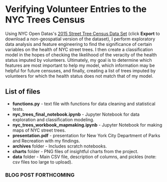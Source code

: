 # Verifying Volunteer Entries to the NYC Trees Census

Using NYC Open Datas's [2015 Street Tree Census Data Set](https://data.cityofnewyork.us/Environment/2015-Street-Tree-Census-Tree-Data/pi5s-9p35) (click **Export** to download a non-geospatial version of the dataset), I perform exploratory data analysis and feature engineering to find the significance of certain variables on the health of NYC street trees. I then create a classification model in the hopes of checking the likelihood of the veracity of the health status imputed by volunteers. Ultimately, my goal is to determine which features are most important to help my model, which information may be helpful for future censuses, and finally, creating a list of trees imputed by volunteers for which the health status does not match that of my model.

## List of files
* **functions.py** - text file with functions for data cleaning and statistical tests.
* **nyc_trees_final_notebook.ipynb** - Jupyter Notebook for data exploration and classification modeling.
* **nyc_trees_workbook_mapmaking.ipynb** - Jupyter Notebook for making maps of NYC street trees.
* **presentation.pdf** - presentation for New York City Department of Parks and Recreation with my findings.
* **archives** folder - Includes scratch notebooks.
* **charts** folder - PNG files of insightful charts from the project.
* **data** folder - Main CSV file, description of columns, and pickles (note: csv files too large to upload).



### BLOG POST FORTHCOMING
